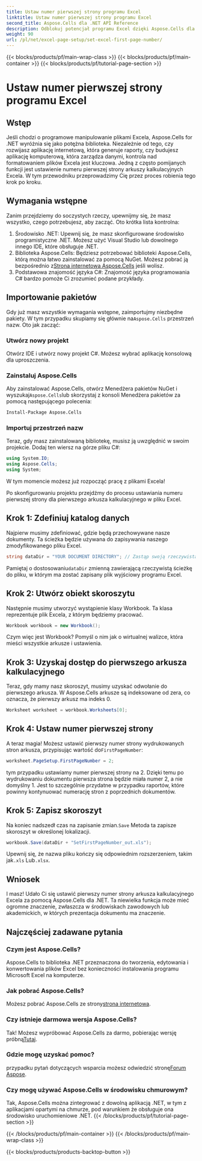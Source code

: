 ```yaml
---
title: Ustaw numer pierwszej strony programu Excel
linktitle: Ustaw numer pierwszej strony programu Excel
second_title: Aspose.Cells dla .NET API Reference
description: Odblokuj potencjał programu Excel dzięki Aspose.Cells dla .NET. Naucz się bez wysiłku ustawiać numer pierwszej strony w arkuszach kalkulacyjnych w tym kompleksowym przewodniku.
weight: 90
url: /pl/net/excel-page-setup/set-excel-first-page-number/
---
```


{{< blocks/products/pf/main-wrap-class >}}
{{< blocks/products/pf/main-container >}}
{{< blocks/products/pf/tutorial-page-section >}}

# Ustaw numer pierwszej strony programu Excel

## Wstęp

Jeśli chodzi o programowe manipulowanie plikami Excela, Aspose.Cells for .NET wyróżnia się jako potężna biblioteka. Niezależnie od tego, czy rozwijasz aplikację internetową, która generuje raporty, czy budujesz aplikację komputerową, która zarządza danymi, kontrola nad formatowaniem plików Excela jest kluczowa. Jedną z często pomijanych funkcji jest ustawienie numeru pierwszej strony arkuszy kalkulacyjnych Excela. W tym przewodniku przeprowadzimy Cię przez proces robienia tego krok po kroku.

## Wymagania wstępne

Zanim przejdziemy do soczystych rzeczy, upewnijmy się, że masz wszystko, czego potrzebujesz, aby zacząć. Oto krótka lista kontrolna:

1. Środowisko .NET: Upewnij się, że masz skonfigurowane środowisko programistyczne .NET. Możesz użyć Visual Studio lub dowolnego innego IDE, które obsługuje .NET.
2.  Biblioteka Aspose.Cells: Będziesz potrzebować biblioteki Aspose.Cells, którą można łatwo zainstalować za pomocą NuGet. Możesz pobrać ją bezpośrednio z[Strona internetowa Aspose.Cells](https://releases.aspose.com/cells/net/) jeśli wolisz.
3. Podstawowa znajomość języka C#: Znajomość języka programowania C# bardzo pomoże Ci zrozumieć podane przykłady.

## Importowanie pakietów

 Gdy już masz wszystkie wymagania wstępne, zaimportujmy niezbędne pakiety. W tym przypadku skupiamy się głównie na`Aspose.Cells` przestrzeń nazw. Oto jak zacząć:

### Utwórz nowy projekt

Otwórz IDE i utwórz nowy projekt C#. Możesz wybrać aplikację konsolową dla uproszczenia.

### Zainstaluj Aspose.Cells

 Aby zainstalować Aspose.Cells, otwórz Menedżera pakietów NuGet i wyszukaj`Aspose.Cells`lub skorzystaj z konsoli Menedżera pakietów za pomocą następującego polecenia:

```bash
Install-Package Aspose.Cells
```

### Importuj przestrzeń nazw

Teraz, gdy masz zainstalowaną bibliotekę, musisz ją uwzględnić w swoim projekcie. Dodaj ten wiersz na górze pliku C#:

```csharp
using System.IO;
using Aspose.Cells;
using System;
```

W tym momencie możesz już rozpocząć pracę z plikami Excela!

Po skonfigurowaniu projektu przejdźmy do procesu ustawiania numeru pierwszej strony dla pierwszego arkusza kalkulacyjnego w pliku Excel.

## Krok 1: Zdefiniuj katalog danych

Najpierw musimy zdefiniować, gdzie będą przechowywane nasze dokumenty. Ta ścieżka będzie używana do zapisywania naszego zmodyfikowanego pliku Excel.

```csharp
string dataDir = "YOUR DOCUMENT DIRECTORY"; // Zastąp swoją rzeczywistą ścieżką
```

 Pamiętaj o dostosowaniu`dataDir` zmienną zawierającą rzeczywistą ścieżkę do pliku, w którym ma zostać zapisany plik wyjściowy programu Excel.

## Krok 2: Utwórz obiekt skoroszytu

Następnie musimy utworzyć wystąpienie klasy Workbook. Ta klasa reprezentuje plik Excela, z którym będziemy pracować.

```csharp
Workbook workbook = new Workbook();
```

Czym więc jest Workbook? Pomyśl o nim jak o wirtualnej walizce, która mieści wszystkie arkusze i ustawienia.

## Krok 3: Uzyskaj dostęp do pierwszego arkusza kalkulacyjnego

Teraz, gdy mamy nasz skoroszyt, musimy uzyskać odwołanie do pierwszego arkusza. W Aspose.Cells arkusze są indeksowane od zera, co oznacza, że pierwszy arkusz ma indeks 0.

```csharp
Worksheet worksheet = workbook.Worksheets[0];
```

## Krok 4: Ustaw numer pierwszej strony

 A teraz magia! Możesz ustawić pierwszy numer strony wydrukowanych stron arkusza, przypisując wartość do`FirstPageNumber`:

```csharp
worksheet.PageSetup.FirstPageNumber = 2;
```

tym przypadku ustawiamy numer pierwszej strony na 2. Dzięki temu po wydrukowaniu dokumentu pierwsza strona będzie miała numer 2, a nie domyślny 1. Jest to szczególnie przydatne w przypadku raportów, które powinny kontynuować numerację stron z poprzednich dokumentów.

## Krok 5: Zapisz skoroszyt

 Na koniec nadszedł czas na zapisanie zmian.`Save` Metoda ta zapisze skoroszyt w określonej lokalizacji.

```csharp
workbook.Save(dataDir + "SetFirstPageNumber_out.xls");
```

 Upewnij się, że nazwa pliku kończy się odpowiednim rozszerzeniem, takim jak`.xls` Lub`.xlsx`.

## Wniosek

I masz! Udało Ci się ustawić pierwszy numer strony arkusza kalkulacyjnego Excela za pomocą Aspose.Cells dla .NET. Ta niewielka funkcja może mieć ogromne znaczenie, zwłaszcza w środowiskach zawodowych lub akademickich, w których prezentacja dokumentu ma znaczenie.

## Najczęściej zadawane pytania

### Czym jest Aspose.Cells?
Aspose.Cells to biblioteka .NET przeznaczona do tworzenia, edytowania i konwertowania plików Excel bez konieczności instalowania programu Microsoft Excel na komputerze.

### Jak pobrać Aspose.Cells?
 Możesz pobrać Aspose.Cells ze strony[strona internetowa](https://releases.aspose.com/cells/net/).

### Czy istnieje darmowa wersja Aspose.Cells?
 Tak! Możesz wypróbować Aspose.Cells za darmo, pobierając wersję próbną[Tutaj](https://releases.aspose.com/).

### Gdzie mogę uzyskać pomoc?
 przypadku pytań dotyczących wsparcia możesz odwiedzić stronę[Forum Aspose](https://forum.aspose.com/c/cells/9).

### Czy mogę używać Aspose.Cells w środowisku chmurowym?
Tak, Aspose.Cells można zintegrować z dowolną aplikacją .NET, w tym z aplikacjami opartymi na chmurze, pod warunkiem że obsługuje ona środowisko uruchomieniowe .NET.
{{< /blocks/products/pf/tutorial-page-section >}}

{{< /blocks/products/pf/main-container >}}
{{< /blocks/products/pf/main-wrap-class >}}

{{< blocks/products/products-backtop-button >}}
